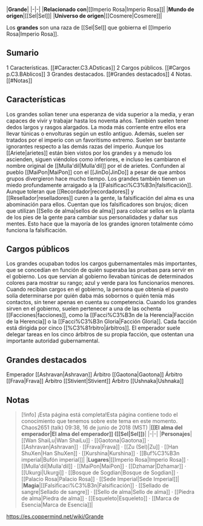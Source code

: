 

|**Grande**|
|-|-|
|**Relacionado con**|[[Imperio Rosa\|Imperio Rosa]]|
|**Mundo de origen**|[[Sel\|Sel]]|
|**Universo de origen**|[[Cosmere\|Cosmere]]|

Los **grandes** son una raza de [[Sel\|Sel]] que gobierna el [[Imperio Rosa\|Imperio Rosa]].

## Sumario

1 Características. [[#Caracter.C3.ADsticas]] 
2 Cargos públicos. [[#Cargos p.C3.BAblicos]] 
3 Grandes destacados. [[#Grandes destacados]] 
4 Notas. [[#Notas]] 


## Características
Los grandes solían tener una esperanza de vida superior a la media, y eran capaces de vivir y trabajar hasta los noventa años. También suelen tener dedos largos y rasgos alargados. La moda más corriente entre ellos era llevar túnicas o envolturas según un estilo antiguo. Además, suelen ser tratados por el imperio con un favoritismo extremo.
Suelen ser bastante ignorantes respecto a las demás razas del imperio. Aunque los [[Ariete\|arietes]] están bien vistos por los grandes y a menudo los ascienden, siguen viéndolos como inferiores, e incluso les cambiaron el nombre original de [[Mulla'dil\|Mulla'dil]] por el de arietes. Confunden al pueblo [[MaiPon\|MaiPon]] con el [[JinDo\|JinDo]] a pesar de que ambos grupos divergieron hace mucho tiempo.
Los grandes también tienen un miedo profundamente arraigado a la [[Falsificaci%C3%B3n\|falsificación]]. Aunque toleran que [[Recordador\|recordadores]] y [[Resellador\|reselladores]] curen a la gente, la falsificación del alma es una abominación para ellos. Cuentan que los falsificadores son brujos; dicen que utilizan [[Sello de alma\|sellos de alma]] para colocar sellos en la planta de los pies de la gente para cambiar sus personalidades y dañar sus mentes. Esto hace que la mayoría de los grandes ignoren totalmente cómo funciona la falsificación.

## Cargos públicos
Los grandes ocupaban todos los cargos gubernamentales más importantes, que se concedían en función de quién superaba las pruebas para servir en el gobierno. Los que servían al gobierno llevaban túnicas de determinados colores para mostrar su rango; azul y verde para los funcionarios menores. Cuando recibían cargos en el gobierno, la persona que obtenía el puesto solía determinarse por quién daba más sobornos o quién tenía más contactos, sin tener apenas en cuenta su competencia.
Cuando los grandes sirven en el gobierno, suelen pertenecer a una de las ochenta [[Facciones\|facciones]], como la [[Facci%C3%B3n de la Herencia\|Facción de la Herencia]] o la [[Facci%C3%B3n Gloria\|Facción Gloria]]. Cada facción está dirigida por cinco [[%C3%81rbitro\|árbitros]]. El emperador suele delegar tareas en los cinco árbitros de su propia facción, que ostentan una importante autoridad gubernamental.

## Grandes destacados
Emperador [[Ashravan\|Ashravan]]
Árbitro [[Gaotona\|Gaotona]]
Árbitro [[Frava\|Frava]]
Árbitro [[Stivient\|Stivient]]
Árbitro [[Ushnaka\|Ushnaka]]
## Notas

> [!info] ¡Esta página está completa!Esta página contiene todo el conocimiento que tenemos sobre este tema en este momento.
Chaos2651 (talk) 09:38, 16 de junio de 2018 (MST)
|**[[El alma del emperador\|El alma del emperador]] ([[Sel\|Sel]])**|
|-|-|
|**Personajes**|[[Wan ShaiLu\|Wan ShaiLu]] · [[Gaotona\|Gaotona]] · [[Ashravan\|Ashravan]] · [[Frava\|Frava]] · [[Zu (Sel)\|Zu]] · [[Han ShuXen\|Han ShuXen]] · [[Kurshina\|Kurshina]] · [[Buf%C3%B3n imperial\|Bufón imperial]]|
|**Lugares**|[[Imperio Rosa\|Imperio Rosa]] · [[Mulla'dil\|Mulla'dil]] · [[MaiPon\|MaiPon]] · [[Dzhamar\|Dzhamar]] · [[Ukurgi\|Ukurgi]] · [[Bosque de Sogdian\|Bosque de Sogdian]] · [[Palacio Rosa\|Palacio Rosa]] · [[Sede Imperial\|Sede Imperial]]|
|**Magia**|[[Falsificaci%C3%B3n\|Falsificación]] · [[Sellado de sangre\|Sellado de sangre]] · [[Sello de alma\|Sello de alma]] · [[Piedra de alma\|Piedra de alma]] · [[Esqueleto\|Esqueleto]] · [[Marca de Esencia\|Marca de Esencia]]|



https://es.coppermind.net/wiki/Grande